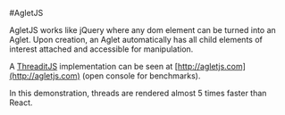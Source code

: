 #AgletJS

AgletJS works like jQuery where any dom element can be turned into an Aglet. Upon creation, an Aglet automatically has all child elements of interest attached and accessible for manipulation.

A [ThreaditJS](http://threaditjs.com) implementation can be seen at [http://agletjs.com](http://agletjs.com) (open console for benchmarks).

In this demonstration, threads are rendered almost 5 times faster than React.